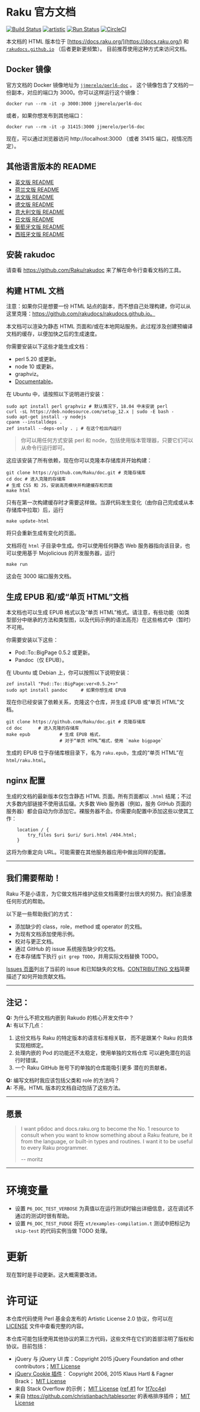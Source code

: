 # Raku 官方文档

[![Build Status](https://travis-ci.org/Raku/doc.svg?branch=master)](https://travis-ci.org/Raku/doc) [![artistic](https://img.shields.io/badge/license-Artistic%202.0-blue.svg?style=flat)](https://opensource.org/licenses/Artistic-2.0) [![Run Status](https://api.shippable.com/projects/591e99923f2f790700098a30/badge?branch=master)](https://app.shippable.com/github/Raku/doc) [![CircleCI](https://circleci.com/gh/Raku/doc.svg?style=shield)](https://circleci.com/gh/Raku/doc/tree/master)

本文档的 HTML 版本位于 [https://docs.raku.org/](https://docs.raku.org/) 和
[`rakudocs.github.io`](https://rakudocs.github.io) （后者更新更频繁）。
目前推荐使用这种方式来访问文档。

## Docker 镜像

官方文档的 Docker 镜像地址为 [`jjmerelo/perl6-doc`](https://hub.docker.com/r/jjmerelo/perl6-doc) 。
这个镜像包含了文档的一份副本，对应的端口为 3000。你可以这样运行这个镜像：

    docker run --rm -it -p 3000:3000 jjmerelo/perl6-doc

或者，如果你想发布到其他端口：

    docker run --rm -it -p 31415:3000 jjmerelo/perl6-doc

现在，可以通过浏览器访问 http://localhost:3000 （或者 31415 端口，视情况而定）。

## 其他语言版本的 README

* [英文版 README](../../../README.md)
* [荷兰文版 README](../nl/README.nl.md)
* [法文版 README](../fr/README.fr.md)
* [德文版 README](../de/README.de.md)
* [意大利文版 README](../it/README.it.md)
* [日文版 README](../jp/README.jp.md)
* [葡萄牙文版 README](../pt/README.pt.md)
* [西班牙文版 README](../es/README.es.md)

## 安装 rakudoc

请查看 https://github.com/Raku/rakudoc 来了解在命令行查看文档的工具。

## 构建 HTML 文档

注意：如果你只是想要一份 HTML 站点的副本，而不想自己处理构建，你可以从这里克隆：https://github.com/rakudocs/rakudocs.github.io。

本文档可以渲染为静态 HTML 页面和/或在本地网站服务。此过程涉及创建预编译文档的缓存，以便加快之后的生成速度。

你需要安装以下这些才能生成文档：

* perl 5.20 或更新。
* node 10 或更新。
* graphviz。
* [Documentable](https://github.com/Raku/Documentable)。

在 Ubuntu 中，请按照以下说明进行安装：

    sudo apt install perl graphviz # 默认情况下，18.04 中未安装 perl
    curl -sL https://deb.nodesource.com/setup_12.x | sudo -E bash -
    sudo apt-get install -y nodejs
    cpanm --installdeps .
    zef install --deps-only . ; # 在这个检出内运行

> 你可以用任何方式安装 perl 和 node，包括使用版本管理器，只要它们可以从命令行运行即可。

这应该安装了所有依赖，现在你可以克隆本存储库并开始构建：

    git clone https://github.com/Raku/doc.git # 克隆存储库
    cd doc # 进入克隆的存储库
    # 生成 CSS 和 JS，安装高亮模块并构建缓存和页面
    make html

只有在第一次构建缓存时才需要这样做。当源代码发生变化（由你自己完成或从本存储库中拉取）后，运行

    make update-html

将只会重新生成有变化的页面。

文档将在 `html` 子目录中生成。你可以使用任何静态 Web 服务器指向该目录，也可以使用基于 Mojolicious 的开发服务器，运行

    make run

这会在 3000 端口服务文档。

## 生成 EPUB 和/或“单页 HTML”文档

本文档也可以生成 EPUB 格式以及“单页 HTML”格式。请注意，有些功能（如类型部分中继承的方法和类型图，以及代码示例的语法高亮）在这些格式中（暂时）不可用。

你需要安装以下这些：

* Pod::To::BigPage 0.5.2 或更新。
* Pandoc（仅 EPUB）。

在 Ubuntu 或 Debian 上，你可以按照以下说明安装：

    zef install "Pod::To::BigPage:ver<0.5.2+>"
    sudo apt install pandoc     # 如果你想生成 EPUB

现在你已经安装了依赖关系，克隆这个仓库，并生成 EPUB 或“单页 HTML”文档。

    git clone https://github.com/Raku/doc.git # 克隆存储库
    cd doc      # 进入克隆的存储库
    make epub           # 生成 EPUB 格式，
                        # 对于“单页 HTML”格式，使用 `make bigpage`

生成的 EPUB 位于存储库根目录下，名为 `raku.epub`，生成的“单页 HTML”在 `html/raku.html`。

## nginx 配置

生成的文档的最新版本仅包含静态 HTML 页面。所有页面都以 `.html` 结尾；不过大多数内部链接不使用该后缀。大多数 Web 服务器（例如，服务 GitHub 页面的服务器）都会自动为你添加它。裸服务器不会。你需要向配置中添加这些以使其工作：

```
    location / {
        try_files $uri $uri/ $uri.html /404.html;
    }
```

这将为你重定向 URL。可能需要在其他服务器应用中做出同样的配置。

---------

## 我们需要帮助！

Raku 不是小语言，为它做文档并维护这些文档需要付出很大的努力。我们会感激任何形式的帮助。

以下是一些帮助我们的方式：

 * 添加缺少的 class，role，method 或 operator 的文档。
 * 为现有文档添加使用示例。
 * 校对与更正文档。
 * 通过 GitHub 的 issue 系统报告缺少的文档。
 * 在本存储库下执行 `git grep TODO`，并用实际文档替换 TODO。

[Issues 页面](https://github.com/Raku/doc/issues)列出了当前的 issue 和已知缺失的文档。[CONTRIBUTING 文档](../../../CONTRIBUTING.md)简要描述了如何开始贡献文档。

--------

## 注记：

**Q:** 为什么不把文档内嵌到 Rakudo 的核心开发文件中？<br />
**A:** 有以下几点：

  1. 这份文档与 Raku 的特定版本的语言标准相关联，
     而不是跟某个 Raku 的具体实现相绑定。
  2. 处理内嵌的 Pod 的功能还不太稳定，使用单独的文档仓库
     可以避免潜在的运行时错误。
  3. 一个 Raku GitHub 账号下的单独的仓库能吸引更多
     潜在的贡献者。

**Q:** 编写文档时我应该包括父类和 role 的方法吗？<br />
**A:** 不用。HTML 版本的文档自动包括了这些方法。

--------

## 愿景

> I want p6doc and docs.raku.org to become the No. 1 resource to consult
> when you want to know something about a Raku feature, be it from the
> language, or built-in types and routines. I want it to be useful to every
> Raku programmer.
>
>    -- moritz

--------

# 环境变量

- 设置 `P6_DOC_TEST_VERBOSE` 为真值以在运行测试时输出详细信息，这在调试不通过的测试时很有帮助。
- 设置 `P6_DOC_TEST_FUDGE` 将在 `xt/examples-compilation.t` 测试中把标记为 `skip-test` 的代码实例当做 TODO 处理。

# 更新

现在暂时是手动更新。这大概需要改进。

# 许可证

本仓库代码使用 Perl 基金会发布的 Artistic License 2.0 协议，你可以在 [LICENSE](../../../LICENSE) 文件中查看完整的内容。

本仓库可能包括使用其他协议的第三方代码，这些文件在它们的首部注明了版权和协议。目前包括：

* jQuery 与 jQuery UI 库：Copyright 2015 jQuery Foundation and other contributors；[MIT License](http://creativecommons.org/licenses/MIT)
* [jQuery Cookie 插件](https://github.com/js-cookie/js-cookie)：
  Copyright 2006, 2015 Klaus Hartl & Fagner Brack；
  [MIT License](http://creativecommons.org/licenses/MIT)
* 来自 Stack Overflow 的示例； [MIT License](http://creativecommons.org/licenses/MIT) ([ref #1](http://stackoverflow.com/a/43669837/215487) for [1f7cc4e](https://github.com/Raku/doc/commit/1f7cc4efa0da38b5a9bf544c9b13cc335f87f7f6))
* 来自 https://github.com/christianbach/tablesorter 的表格排序插件；
  [MIT License](http://creativecommons.org/licenses/MIT)
